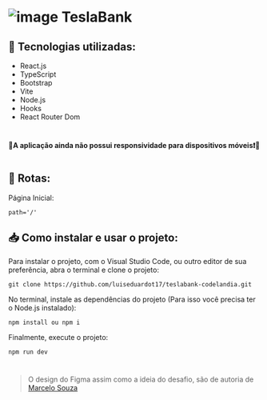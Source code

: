 # ![image](https://github.com/luiseduardot17/teslabank-codelandia/assets/102761201/f5bb2d1e-0dae-4f05-822e-55006255ca23) TeslaBank

## 🧩 Tecnologias utilizadas:

- React.js
- TypeScript
- Bootstrap
- Vite
- Node.js
- Hooks
- React Router Dom

#
#### 🚧A aplicação ainda não possui responsividade para dispositivos móveis❗🚧
#

## 🚏 Rotas:
Página Inicial:
``` 
path='/'
``` 

## 📥 Como instalar e usar o projeto:
Para instalar o projeto, com o Visual Studio Code, ou outro editor de sua preferência,
abra o terminal e clone o projeto:
``` 
git clone https://github.com/luiseduardot17/teslabank-codelandia.git
```
No terminal, instale as dependências do projeto (Para isso você precisa ter o Node.js instalado):
```
npm install ou npm i
```
Finalmente, execute o projeto:
```
npm run dev
```
#
>  O design do Figma assim como a ideia do desafio, são de autoria de <a href="https://marcelosouzabio.netlify.app" target="_blank">Marcelo Souza</a>
